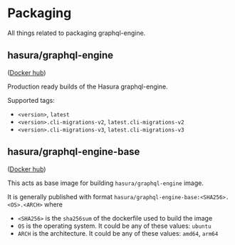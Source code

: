 # Packaging

All things related to packaging graphql-engine.

## hasura/graphql-engine

([Docker hub](https://hub.docker.com/r/hasura/graphql-engine))

Production ready builds of the Hasura graphql-engine.

Supported tags:
- `<version>`, `latest`
- `<version>.cli-migrations-v2`, `latest.cli-migrations-v2`
- `<version>.cli-migrations-v3`, `latest.cli-migrations-v3`

## hasura/graphql-engine-base

([Docker hub](https://hub.docker.com/r/hasura/graphql-engine-base))

This acts as base image for building `hasura/graphql-engine` image.

It is generally published with format `hasura/graphql-engine-base:<SHA256>.<OS>.<ARCH>` where
- `<SHA256>` is the `sha256sum` of the dockerfile used to build the image
- `OS` is the operating system. It could be any of these values: `ubuntu`
- `ARCH` is the architecture. It could be any of these values: `amd64`, `arm64`